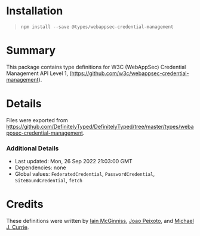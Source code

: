 # Installation
> `npm install --save @types/webappsec-credential-management`

# Summary
This package contains type definitions for W3C (WebAppSec) Credential Management API Level 1, (https://github.com/w3c/webappsec-credential-management).

# Details
Files were exported from https://github.com/DefinitelyTyped/DefinitelyTyped/tree/master/types/webappsec-credential-management.

### Additional Details
 * Last updated: Mon, 26 Sep 2022 21:03:00 GMT
 * Dependencies: none
 * Global values: `FederatedCredential`, `PasswordCredential`, `SiteBoundCredential`, `fetch`

# Credits
These definitions were written by [Iain McGinniss](https://github.com/iainmcgin), [Joao Peixoto](https://github.com/Hartimer), and [Michael J. Currie](https://github.com/Basaingeal).
